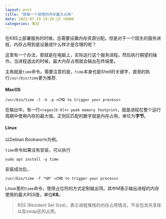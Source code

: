 ```yaml
---
layout: post
title: "获取一个进程的内存最大占用"
date: 2023-07-19 19:26:22 +0800
categories: 笔记
---
```


在K8S上部署服务的时候，总需要设置内存资源分配。但是对于一个陌生的服务进程，内存占用到底设置成什么样才是合理的呢？

这里有一个办法，那就是在电脑上，实际运行这个服务进程。然后执行期望的操作。当进程退出的时候，最大内存占用就会输出在终端里。

主角就是`time`命令。需要注意的是，`time`本身也是Shell的关键字，直观的执行`/usr/bin/time`更为推荐.

#### MacOS

```
/usr/bin/time -l -h -p <CMD to trigger your process>
```

在输出中，有一行`<regex[0-9]+> peek memory footprint`，就是进程在整个运行周期中使用内存的最大值。正则区匹配的数字就是内存占用，单位为**字节**。

#### Linux

以Debian Bookworm为例。

`time`命令如果没有安装，可以执行

```
sudo apt install -y time
```

安装成功后，

```
/usr/bin/time -f "%M" <CMD to trigger your process>
```

Linux里的`time`命令，使用占位符的方式定制输出项。其中M表示输出进程的内存使用的最大RSS值，单位**KB**。

> RSS (Resident Set Size)，表示进程堆栈的内存占用情况。不会包含共享库以及swap区的占用。
